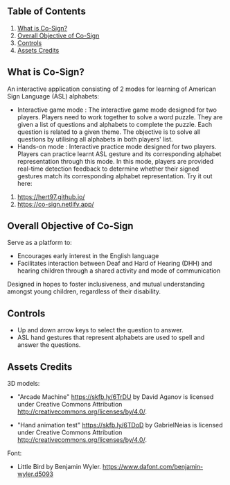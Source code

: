 ## Table of Contents
1. [What is Co-Sign?](#introduction)
2. [Overall Objective of Co-Sign](#objective)
3. [Controls](#controls)
4. [Assets Credits](#Credits)

## What is Co-Sign?  <a name="introduction"></a>
An interactive application consisting of 2 modes for learning of American Sign Language (ASL) alphabets:
- Interactive game mode :
  The interactive game mode designed for two players. Players need to work together to solve a word puzzle. 
  They are given a list of questions and alphabets to complete the puzzle. Each question is related to a given theme.
  The objective is to solve all questions by utilising all alphabets in both players' list.
- Hands-on mode :
  Interactive practice mode designed for two players. Players can practice learnt ASL gesture and its corresponding alphabet representation through this mode.
  In this mode, players are provided real-time detection feedback to determine whether their signed gestures match its corresponding alphabet representation. 
Try it out here:
1. <https://hert97.github.io/>
2. <https://co-sign.netlify.app/>
 
## Overall Objective of Co-Sign  <a name="objective"></a>
Serve as a platform to:
- Encourages early interest in the English language
- Facilitates interaction between Deaf and Hard of Hearing (DHH) and hearing children through a shared activity and mode of communication  

Designed in hopes to foster inclusiveness, and mutual understanding amongst young children, regardless of their disability.

## Controls <a name="controls"></a>
- Up and down arrow keys to select the question to answer.
- ASL hand gestures that represent alphabets are used to spell and answer the questions.
 
## Assets Credits <a name="credits"></a>

3D models:  
- "Arcade Machine" <https://skfb.ly/6TrDU> by David Aganov is licensed under Creative Commons Attribution <http://creativecommons.org/licenses/by/4.0/>.  

- "Hand animation test" <https://skfb.ly/6TDoD> by GabrielNeias is licensed under Creative Commons Attribution <http://creativecommons.org/licenses/by/4.0/>.  

Font:  
- Little Bird by Benjamin Wyler. <https://www.dafont.com/benjamin-wyler.d5093>
